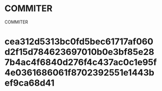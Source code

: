 # COMMITER
COMMITER






# cea312d5313bc0fd5bec61717af060d2f15d784623697010b0e3bf85e287b4ac4f6840d276f4c437ac0c1e95f4e0361686061f8702392551e1443bef9ca68d41
